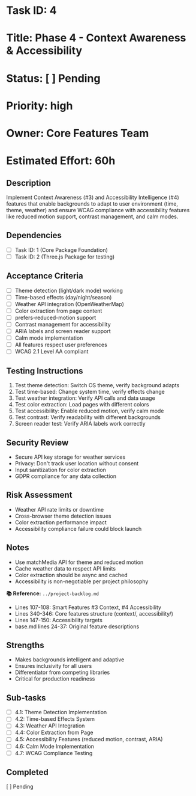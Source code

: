 # Task ID: 4
# Title: Phase 4 - Context Awareness & Accessibility
# Status: [ ] Pending
# Priority: high
# Owner: Core Features Team
# Estimated Effort: 60h

## Description
Implement Context Awareness (#3) and Accessibility Intelligence (#4) features that enable backgrounds to adapt to user environment (time, theme, weather) and ensure WCAG compliance with accessibility features like reduced motion support, contrast management, and calm modes.

## Dependencies
- [ ] Task ID: 1 (Core Package Foundation)
- [ ] Task ID: 2 (Three.js Package for testing)

## Acceptance Criteria
- [ ] Theme detection (light/dark mode) working
- [ ] Time-based effects (day/night/season)
- [ ] Weather API integration (OpenWeatherMap)
- [ ] Color extraction from page content
- [ ] prefers-reduced-motion support
- [ ] Contrast management for accessibility
- [ ] ARIA labels and screen reader support
- [ ] Calm mode implementation
- [ ] All features respect user preferences
- [ ] WCAG 2.1 Level AA compliant

## Testing Instructions
1. Test theme detection: Switch OS theme, verify background adapts
2. Test time-based: Change system time, verify effects change
3. Test weather integration: Verify API calls and data usage
4. Test color extraction: Load pages with different colors
5. Test accessibility: Enable reduced motion, verify calm mode
6. Test contrast: Verify readability with different backgrounds
7. Screen reader test: Verify ARIA labels work correctly

## Security Review
- Secure API key storage for weather services
- Privacy: Don't track user location without consent
- Input sanitization for color extraction
- GDPR compliance for any data collection

## Risk Assessment
- Weather API rate limits or downtime
- Cross-browser theme detection issues
- Color extraction performance impact
- Accessibility compliance failure could block launch

## Notes
- Use matchMedia API for theme and reduced motion
- Cache weather data to respect API limits
- Color extraction should be async and cached
- Accessibility is non-negotiable per project philosophy

**📚 Reference:** `../project-backlog.md`
  - Lines 107-108: Smart Features #3 Context, #4 Accessibility
  - Lines 340-346: Core features structure (context/, accessibility/)
  - Lines 147-150: Accessibility targets
  - base.md lines 24-37: Original feature descriptions

## Strengths
- Makes backgrounds intelligent and adaptive
- Ensures inclusivity for all users
- Differentiator from competing libraries
- Critical for production readiness

## Sub-tasks
- [ ] 4.1: Theme Detection Implementation
- [ ] 4.2: Time-based Effects System
- [ ] 4.3: Weather API Integration
- [ ] 4.4: Color Extraction from Page
- [ ] 4.5: Accessibility Features (reduced motion, contrast, ARIA)
- [ ] 4.6: Calm Mode Implementation
- [ ] 4.7: WCAG Compliance Testing

## Completed
[ ] Pending

